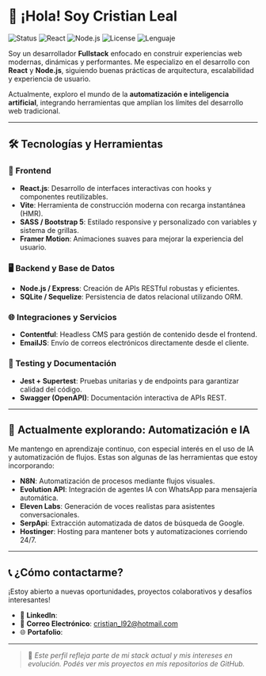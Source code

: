 # 👋 ¡Hola! Soy Cristian Leal

![Status](https://img.shields.io/badge/Estado-En%20Desarrollo-yellow)
![React](https://img.shields.io/badge/React-18.x-blue)
![Node.js](https://img.shields.io/badge/Node.js-20.x-green)
![License](https://img.shields.io/badge/Licencia-MIT-blue)
![Lenguaje](https://img.shields.io/badge/JavaScript-ES6+-orange)

Soy un desarrollador **Fullstack** enfocado en construir experiencias web modernas, dinámicas y performantes. Me especializo en el desarrollo con **React** y **Node.js**, siguiendo buenas prácticas de arquitectura, escalabilidad y experiencia de usuario.

Actualmente, exploro el mundo de la **automatización e inteligencia artificial**, integrando herramientas que amplían los límites del desarrollo web tradicional.

---

## 🛠️ Tecnologías y Herramientas

### 🚀 Frontend
- **React.js**: Desarrollo de interfaces interactivas con hooks y componentes reutilizables.
- **Vite**: Herramienta de construcción moderna con recarga instantánea (HMR).
- **SASS / Bootstrap 5**: Estilado responsive y personalizado con variables y sistema de grillas.
- **Framer Motion**: Animaciones suaves para mejorar la experiencia del usuario.

### 🖥️ Backend y Base de Datos
- **Node.js / Express**: Creación de APIs RESTful robustas y eficientes.
- **SQLite / Sequelize**: Persistencia de datos relacional utilizando ORM.

### 🌐 Integraciones y Servicios
- **Contentful**: Headless CMS para gestión de contenido desde el frontend.
- **EmailJS**: Envío de correos electrónicos directamente desde el cliente.

### 🧪 Testing y Documentación
- **Jest + Supertest**: Pruebas unitarias y de endpoints para garantizar calidad del código.
- **Swagger (OpenAPI)**: Documentación interactiva de APIs REST.

---

## 🧠 Actualmente explorando: Automatización e IA

Me mantengo en aprendizaje continuo, con especial interés en el uso de IA y automatización de flujos. Estas son algunas de las herramientas que estoy incorporando:

- **N8N**: Automatización de procesos mediante flujos visuales.
- **Evolution API**: Integración de agentes IA con WhatsApp para mensajería automática.
- **Eleven Labs**: Generación de voces realistas para asistentes conversacionales.
- **SerpApi**: Extracción automatizada de datos de búsqueda de Google.
- **Hostinger**: Hosting para mantener bots y automatizaciones corriendo 24/7.

---

## 📞 ¿Cómo contactarme?

¡Estoy abierto a nuevas oportunidades, proyectos colaborativos y desafíos interesantes!

- 💼 **LinkedIn**: 
- 📧 **Correo Electrónico**: cristian_l92@hotmail.com
- 🌐 **Portafolio**:

---

> 📌 *Este perfil refleja parte de mi stack actual y mis intereses en evolución. Podés ver mis proyectos en mis repositorios de GitHub.*

